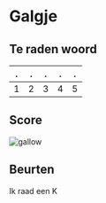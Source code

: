 # Galgje

## Te raden woord

|.|.|.|.|.|
|-|-|-|-|-|
|1|2|3|4|5|

## Score
![gallow](./images/1.png)

## Beurten 

Ik raad een K